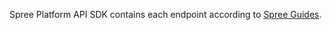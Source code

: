 Spree Platform API SDK contains each endpoint according to [Spree Guides](https://api.spreecommerce.org/docs/api-v2/0e192836641aa-platform-api).